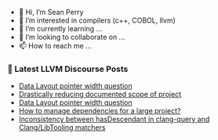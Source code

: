 - 👋 Hi, I’m Sean Perry
- 👀 I’m interested in compilers (c++, COBOL, llvm)
- 🌱 I’m currently learning ...
- 💞️ I’m looking to collaborate on ...
- 📫 How to reach me ...

<!---
s66perry/s66perry is a ✨ special ✨ repository because its `README.md` (this file) appears on your GitHub profile.
You can click the Preview link to take a look at your changes.
--->
### 📕 Latest LLVM Discourse Posts

<!-- DISCOURSE-LLVM:START -->
- [Data Layout pointer width question](https://discourse.llvm.org/t/data-layout-pointer-width-question/80835#post_3)
- [Drastically reducing documented scope of project](https://discourse.llvm.org/t/drastically-reducing-documented-scope-of-project/80484#post_2)
- [Data Layout pointer width question](https://discourse.llvm.org/t/data-layout-pointer-width-question/80835#post_2)
- [How to manage dependencies for a large project?](https://discourse.llvm.org/t/how-to-manage-dependencies-for-a-large-project/80840#post_1)
- [Inconsistency between hasDescendant in clang-query and Clang/LibTooling matchers](https://discourse.llvm.org/t/inconsistency-between-hasdescendant-in-clang-query-and-clang-libtooling-matchers/80799#post_3)
<!-- DISCOURSE-LLVM:END -->

